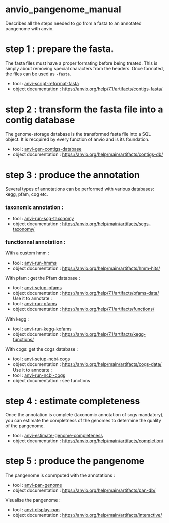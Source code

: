 # anvio_pangenome_manual
Describes all the steps needed to go from a fasta to an annotated pangenome with anvio.

# step 1 : prepare the fasta.

The fasta files must have a proper formating before being treated. This is simply about removing special characters from the headers. Once formated, the files can be used as `-fasta`.

* tool : [anvi-script-reformat-fasta](https://anvio.org/help/7.1/programs/anvi-script-reformat-fasta/)
* object documentation : https://anvio.org/help/7.1/artifacts/contigs-fasta/

# step 2 : transform the fasta file into a contig database

The genome-storage database is the transformed fasta file into a SQL object. It is recquired by every function of anvio and is its foundation.

* tool : [anvi-gen-contigs-database](https://anvio.org/help/main/programs/anvi-gen-contigs-database/)
* object documentation : https://anvio.org/help/main/artifacts/contigs-db/

# step 3 : produce the annotation

Several types of annotations can be performed with various databases: kegg, pfam, cog etc.

### taxonomic annotation :

* tool : [anvi-run-scg-taxonomy](https://anvio.org/help/main/programs/anvi-run-scg-taxonomy/)
* object documentation : https://anvio.org/help/main/artifacts/scgs-taxonomy/

### functionnal annotation :

With a custom hmm :
* tool : [anvi-run-hmms](https://anvio.org/help/main/programs/anvi-run-hmms/)
* object documentation : https://anvio.org/help/main/artifacts/hmm-hits/

With pfam :
get the Pfam database : 
* tool : [anvi-setup-pfams](https://anvio.org/help/7.1/programs/anvi-setup-pfams/)
* object documentation : https://anvio.org/help/7.1/artifacts/pfams-data/
Use it to annotate :
* tool : [anvi-run-pfams](https://anvio.org/help/7.1/programs/anvi-run-pfams/)
* object documentation : https://anvio.org/help/7.1/artifacts/functions/

With kegg :
* tool : [anvi-run-kegg-kofams](https://anvio.org/help/7.1/programs/anvi-run-kegg-kofams/)
* object documentation : https://anvio.org/help/7.1/artifacts/kegg-functions/

With cogs:
get the cogs database :
* tool : [anvi-setup-ncbi-cogs](https://anvio.org/help/main/programs/anvi-setup-ncbi-cogs/)
* object documentation : https://anvio.org/help/main/artifacts/cogs-data/
Use it to annotate :
* tool : [anvi-run-ncbi-cogs](https://anvio.org/help/main/programs/anvi-run-ncbi-cogs/)
* object documentation : see functions

# step 4 : estimate completeness

Once the annotation is complete (taxonomic annotation of scgs mandatory), you can estimate the completness of the genomes to determine the quality of the pangenome.

* tool : [anvi-estimate-genome-completeness](https://anvio.org/help/main/programs/anvi-estimate-genome-completeness/)
* object documentation : https://anvio.org/help/main/artifacts/completion/

# step 5 : produce the pangenome

The pangenome is conmputed with the annotations :

* tool : [anvi-pan-genome](https://anvio.org/help/main/programs/anvi-pan-genome/)
* object documentation : https://anvio.org/help/main/artifacts/pan-db/

Visualise the pangenome :

* tool : [anvi-display-pan](https://anvio.org/help/main/programs/anvi-display-pan/)
* object documentation : https://anvio.org/help/main/artifacts/interactive/


